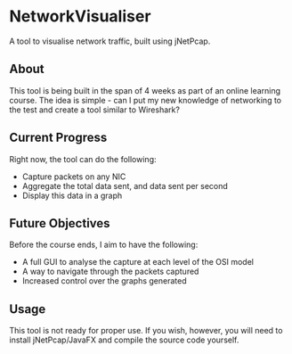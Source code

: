 # NetworkVisualiser
A tool to visualise network traffic, built using jNetPcap.

## About
This tool is being built in the span of 4 weeks as part of an online learning course. The idea is simple - can I put my new knowledge of networking to the test and create a tool similar to Wireshark?
## Current Progress
Right now, the tool can do the following:
- Capture packets on any NIC
- Aggregate the total data sent, and data sent per second
- Display this data in a graph
## Future Objectives
Before the course ends, I aim to have the following:
- A full GUI to analyse the capture at each level of the OSI model
- A way to navigate through the packets captured
- Increased control over the graphs generated
## Usage
This tool is not ready for proper use. If you wish, however, you will need to install jNetPcap/JavaFX and compile the source code yourself.